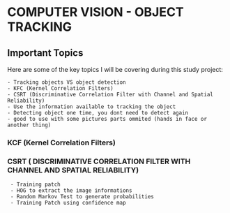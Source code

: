 # COMPUTER VISION - OBJECT TRACKING

## Important Topics

Here are some of the key topics I will be covering during this study project:
```
- Tracking objects VS object detection
- KFC (Kernel Correlation Filters)
- CSRT (Discriminative Correlation Filter with Channel and Spatial Reliability)
- Use the information available to tracking the object
- Detecting object one time, you dont need to detect again
- good to use with some pictures parts ommited (hands in face or another thing)
```
### KCF (Kernel Correlation Filters)

### CSRT ( DISCRIMINATIVE CORRELATION FILTER WITH CHANNEL AND SPATIAL RELIABILITY)
```
 - Training patch
 - HOG to extract the image informations
 - Random Markov Test to generate probabilities
 - Training Patch using confidence map
```
